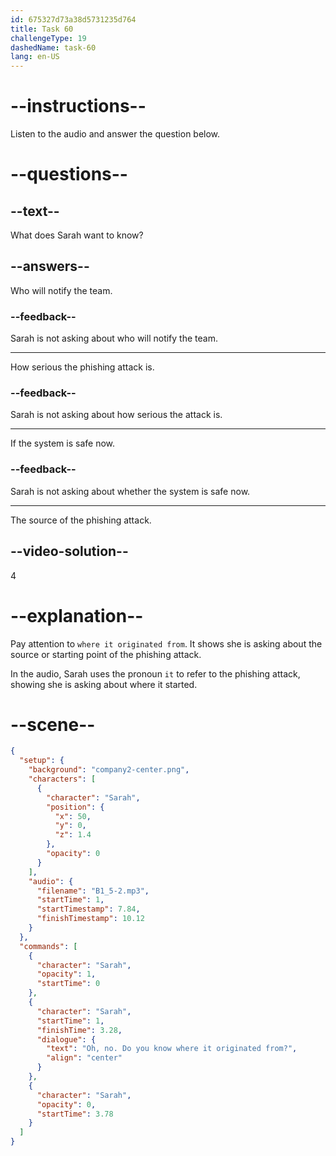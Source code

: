 ```yaml
---
id: 675327d73a38d5731235d764
title: Task 60
challengeType: 19
dashedName: task-60
lang: en-US
---
```

<!-- (Audio) Sarah: Oh no! Do you know where it originated from? -->

# --instructions--

Listen to the audio and answer the question below.

# --questions--

## --text--

What does Sarah want to know?

## --answers--

Who will notify the team.

### --feedback--

Sarah is not asking about who will notify the team.

---

How serious the phishing attack is.

### --feedback--

Sarah is not asking about how serious the attack is.

---

If the system is safe now.

### --feedback--

Sarah is not asking about whether the system is safe now.

---

The source of the phishing attack.

## --video-solution--

4

# --explanation--

Pay attention to `where it originated from`. It shows she is asking about the source or starting point of the phishing attack.

In the audio, Sarah uses the pronoun `it` to refer to the phishing attack, showing she is asking about where it started.

# --scene--

```json
{
  "setup": {
    "background": "company2-center.png",
    "characters": [
      {
        "character": "Sarah",
        "position": {
          "x": 50,
          "y": 0,
          "z": 1.4
        },
        "opacity": 0
      }
    ],
    "audio": {
      "filename": "B1_5-2.mp3",
      "startTime": 1,
      "startTimestamp": 7.84,
      "finishTimestamp": 10.12
    }
  },
  "commands": [
    {
      "character": "Sarah",
      "opacity": 1,
      "startTime": 0
    },
    {
      "character": "Sarah",
      "startTime": 1,
      "finishTime": 3.28,
      "dialogue": {
        "text": "Oh, no. Do you know where it originated from?",
        "align": "center"
      }
    },
    {
      "character": "Sarah",
      "opacity": 0,
      "startTime": 3.78
    }
  ]
}
```
